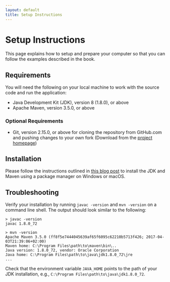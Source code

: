```yaml
---
layout: default
title: Setup Instructions
---
```

# Setup Instructions
This page explains how to setup and prepare your computer so that you can follow the examples described in the book.

## Requirements
You will need the following on your local machine to work with the source code and run the application:
* Java Development Kit (JDK), version 8 (1.8.0), or above
* Apache Maven, version 3.5.0, or above

### Optional Requirements
* Git, version 2.15.0, or above for cloning the repository from GitHub.com and pushing changes to your own fork (Download from the [project homepage](https://git-scm.com/downloads))

## Installation
Please follow the instructions outlined in [this blog post](https://blogs.sap.com/2017/05/15/step-1-with-sap-s4hana-cloud-sdk-set-up/) to install the JDK and Maven using a package manager on Windows or macOS.

## Troubleshooting
Verify your installation by running `javac -version` and `mvn -version` on a command line shell.
The output should look similar to the following:
```
> javac -version
javac 1.8.0_72

> mvn -version
Apache Maven 3.5.0 (ff8f5e7444045639af65f6095c62210b5713f426; 2017-04-03T21:39:06+02:00)
Maven home: C:\Program Files\path\to\maven\bin\..
Java version: 1.8.0_72, vendor: Oracle Corporation
Java home: C:\Program Files\path\to\java\jdk1.8.0_72\jre
...
```

Check that the environment variable `JAVA_HOME` points to the path of your JDK installation, e.g., `C:\Program Files\path\to\java\jdk1.8.0_72`.

